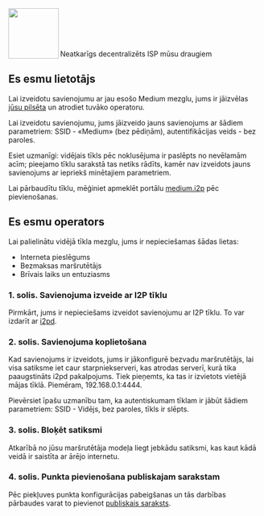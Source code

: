 <img align="left" src="https://i.imgur.com/jwwzAxj.png" width="100px">
<br/><br/><br/><br/>

Neatkarīgs decentralizēts ISP mūsu draugiem

## Es esmu lietotājs
Lai izveidotu savienojumu ar jau esošo Medium mezglu, jums ir jāizvēlas [jūsu pilsēta](https://github.com/medium-isp/medium/tree/master/index/ru) un atrodiet tuvāko operatoru.

Lai izveidotu savienojumu, jums jāizveido jauns savienojums ar šādiem parametriem: SSID - «Medium» (bez pēdiņām), autentifikācijas veids - bez paroles.

Esiet uzmanīgi: vidējais tīkls pēc noklusējuma ir paslēpts no nevēlamām acīm; pieejamo tīklu sarakstā tas netiks rādīts, kamēr nav izveidots jauns savienojums ar iepriekš minētajiem parametriem.

Lai pārbaudītu tīklu, mēģiniet apmeklēt portālu [medium.i2p](http://medium.i2p/?i2paddresshelper=dLJzgrK601vSbtNZGQ~R8V0ruRsdeG35gaIdH0RkXzoFioASVww8YociZfrgLsnHmKmMfA46fFv6goHkWYLMcWCDqoNc1X1bUzJwNxGHDcJJ1svKCuMGJDm5Ve~UMkdqEWofeT4tc4F14dJE48ff10jM4Y3Zc1tJCBuXKwtwa~mAdSacDlowXABP3kQ76kpMqQZ6dAithyAi53u-USvTmpK0Lc4uvZsWQL32m~qGMEiNrrlAhHZY2ttPbPUq8ig1bhEoBkN9CEYDdEgH3mw9CNmIhUrQThD9Hp~Wlsvd1x0815U-DDPqQvbwj2KgVRRt4z0uvZ-Ol0gpJwSgXfovVmuGj-PjbzFlfe-oGB-hQWEM~rTvIGdoS09nyWZtzzEQMnOwxv72fEM7HVQbMzSQ3B2UMHDWcXaY~lmQNnXcvNPMZiWA9Qt0ogUdWzDMyz1OvK5hsUPOLEYJMQ7GS272Mx3E6fqGct2EJ20IDIY8MfMVvCzYOK58lvTqeEsAz-fRBQAEAAcAAA==) pēc pievienošanas.

## Es esmu operators
Lai palielinātu vidējā tīkla mezglu, jums ir nepieciešamas šādas lietas:
* Interneta pieslēgums
* Bezmaksas maršrutētājs
* Brīvais laiks un entuziasms

### 1. solis. Savienojuma izveide ar I2P tīklu
Pirmkārt, jums ir nepieciešams izveidot savienojumu ar I2P tīklu. To var izdarīt ar [i2pd](https://github.com/PurpleI2P/i2pd/wiki/Using-i2pd).

### 2. solis. Savienojuma koplietošana
Kad savienojums ir izveidots, jums ir jākonfigurē bezvadu maršrutētājs, lai visa satiksme iet caur starpniekserveri, kas atrodas serverī, kurā tika paaugstināts i2pd pakalpojums. Tiek pieņemts, ka tas ir izvietots vietējā mājas tīklā. Piemēram, 192.168.0.1:4444.

Pievērsiet īpašu uzmanību tam, ka autentiskumam tīklam ir jābūt šādiem parametriem: SSID - Vidējs, bez paroles, tīkls ir slēpts.

### 3. solis. Bloķēt satiksmi
Atkarībā no jūsu maršrutētāja modeļa liegt jebkādu satiksmi, kas kaut kādā veidā ir saistīta ar ārējo internetu.

### 4. solis. Punkta pievienošana publiskajam sarakstam
Pēc piekļuves punkta konfigurācijas pabeigšanas un tās darbības pārbaudes varat to pievienot [publiskais saraksts](https://github.com/medium-isp/medium/blob/master/CONTRIBUTING.md).
